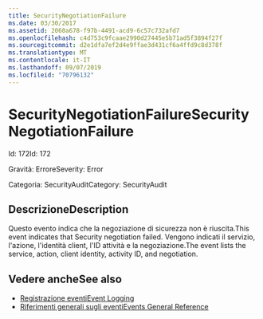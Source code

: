 ```yaml
---
title: SecurityNegotiationFailure
ms.date: 03/30/2017
ms.assetid: 2060a678-f97b-4491-acd9-6c57c732afd7
ms.openlocfilehash: c4d753c9fcaae2990d27445e5b71ad5f3894f27f
ms.sourcegitcommit: d2e1dfa7ef2d4e9ffae3d431cf6a4ffd9c8d378f
ms.translationtype: MT
ms.contentlocale: it-IT
ms.lasthandoff: 09/07/2019
ms.locfileid: "70796132"
---
```

# <a name="securitynegotiationfailure"></a><span data-ttu-id="9b3df-102">SecurityNegotiationFailure</span><span class="sxs-lookup"><span data-stu-id="9b3df-102">SecurityNegotiationFailure</span></span>
<span data-ttu-id="9b3df-103">Id: 172</span><span class="sxs-lookup"><span data-stu-id="9b3df-103">Id: 172</span></span>  
  
 <span data-ttu-id="9b3df-104">Gravità: Errore</span><span class="sxs-lookup"><span data-stu-id="9b3df-104">Severity: Error</span></span>  
  
 <span data-ttu-id="9b3df-105">Categoria: SecurityAudit</span><span class="sxs-lookup"><span data-stu-id="9b3df-105">Category: SecurityAudit</span></span>  
  
## <a name="description"></a><span data-ttu-id="9b3df-106">Descrizione</span><span class="sxs-lookup"><span data-stu-id="9b3df-106">Description</span></span>  
 <span data-ttu-id="9b3df-107">Questo evento indica che la negoziazione di sicurezza non è riuscita.</span><span class="sxs-lookup"><span data-stu-id="9b3df-107">This event indicates that Security negotiation failed.</span></span> <span data-ttu-id="9b3df-108">Vengono indicati il servizio, l'azione, l'identità client, l'ID attività e la negoziazione.</span><span class="sxs-lookup"><span data-stu-id="9b3df-108">The event lists the service, action, client identity, activity ID, and negotiation.</span></span>  
  
## <a name="see-also"></a><span data-ttu-id="9b3df-109">Vedere anche</span><span class="sxs-lookup"><span data-stu-id="9b3df-109">See also</span></span>

- [<span data-ttu-id="9b3df-110">Registrazione eventi</span><span class="sxs-lookup"><span data-stu-id="9b3df-110">Event Logging</span></span>](index.md)
- [<span data-ttu-id="9b3df-111">Riferimenti generali sugli eventi</span><span class="sxs-lookup"><span data-stu-id="9b3df-111">Events General Reference</span></span>](events-general-reference.md)
